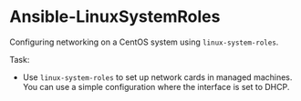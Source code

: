 # Ansible-LinuxSystemRoles
Configuring networking on a CentOS system using `linux-system-roles`.

Task:
* Use `linux-system-roles` to set up network cards in managed machines. You can use a simple configuration where the interface is set to DHCP.